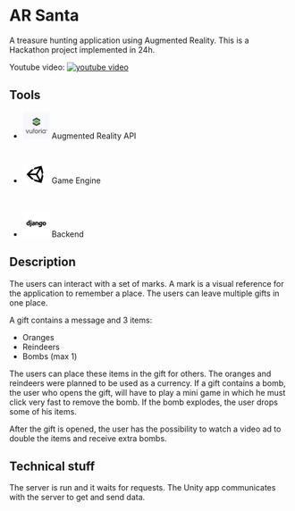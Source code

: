 # AR Santa

A treasure hunting application using Augmented Reality. This is a Hackathon project implemented in 24h.

Youtube video:
[![youtube video](https://img.youtube.com/vi/iBIhm-0luh0/0.jpg)](https://www.youtube.com/watch?v=iBIhm-0luh0)

## Tools
  * <img src="./imgs/vuforia.jpg" width="48"> Augmented Reality API
  <br/>

  * <img src="./imgs/unity_logo.jpg" width="48"> Game Engine
  <br/>

  * <img src="./imgs/django_logo.png" width="48"> Backend

## Description
The users can interact with a set of marks. A mark is a visual reference for the application to remember a place. The users can leave multiple gifts in one place.

A gift contains a message and 3 items:
* Oranges
* Reindeers
* Bombs (max 1)

The users can place these items in the gift for others. The oranges and reindeers were planned to be used as a currency. If a gift contains a bomb, the user who opens the gift, will have to play a mini game in which he must click very fast to remove the bomb. If the bomb explodes, the user drops some of his items.

After the gift is opened, the user has the possibility to watch a video ad to double the items and receive extra bombs.

## Technical stuff
The server is run and it waits for requests. The Unity app communicates with the server to get and send data.
